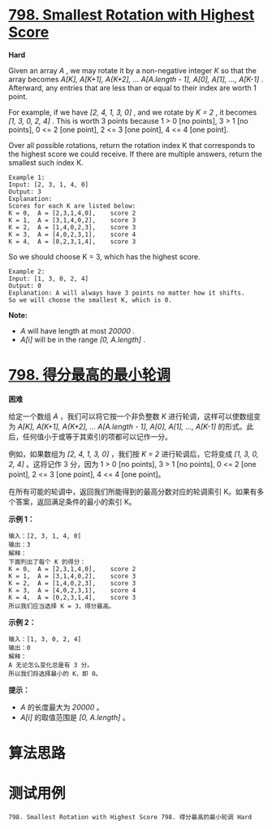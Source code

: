 # [798. Smallest Rotation with Highest Score][enTitle]

**Hard**

Given an array  *A* , we may rotate it by a non-negative integer  *K*  so that the array becomes  *A[K], A[K+1], A{K+2], ... A[A.length - 1], A[0], A[1], ..., A[K-1]* . Afterward, any entries that are less than or equal to their index are worth 1 point.

For example, if we have  *[2, 4, 1, 3, 0]* , and we rotate by  *K = 2* , it becomes  *[1, 3, 0, 2, 4]* . This is worth 3 points because 1 > 0 [no points], 3 > 1 [no points], 0 <= 2 [one point], 2 <= 3 [one point], 4 <= 4 [one point].

Over all possible rotations, return the rotation index K that corresponds to the highest score we could receive. If there are multiple answers, return the smallest such index K.

```
Example 1:
Input: [2, 3, 1, 4, 0]
Output: 3
Explanation: 
Scores for each K are listed below: 
K = 0,  A = [2,3,1,4,0],    score 2
K = 1,  A = [3,1,4,0,2],    score 3
K = 2,  A = [1,4,0,2,3],    score 3
K = 3,  A = [4,0,2,3,1],    score 4
K = 4,  A = [0,2,3,1,4],    score 3

```

So we should choose K = 3, which has the highest score.



```
Example 2:
Input: [1, 3, 0, 2, 4]
Output: 0
Explanation: A will always have 3 points no matter how it shifts.
So we will choose the smallest K, which is 0.

```

**Note:** 

-  *A*  will have length at most  *20000* . 
-  *A[i]*  will be in the range  *[0, A.length]* .


# [798. 得分最高的最小轮调][cnTitle]

**困难**

给定一个数组  *A* ，我们可以将它按一个非负整数  *K*  进行轮调，这样可以使数组变为  *A[K], A[K+1], A{K+2], ... A[A.length - 1], A[0], A[1], ..., A[K-1]*  的形式。此后，任何值小于或等于其索引的项都可以记作一分。

例如，如果数组为  *[2, 4, 1, 3, 0]* ，我们按  *K = 2*  进行轮调后，它将变成  *[1, 3, 0, 2, 4]* 。这将记作 3 分，因为 1 > 0 [no points], 3 > 1 [no points], 0 <= 2 [one point], 2 <= 3 [one point], 4 <= 4 [one point]。

在所有可能的轮调中，返回我们所能得到的最高分数对应的轮调索引 K。如果有多个答案，返回满足条件的最小的索引 K。



**示例 1：** 

```
输入：[2, 3, 1, 4, 0]
输出：3
解释：
下面列出了每个 K 的得分：
K = 0,  A = [2,3,1,4,0],    score 2
K = 1,  A = [3,1,4,0,2],    score 3
K = 2,  A = [1,4,0,2,3],    score 3
K = 3,  A = [4,0,2,3,1],    score 4
K = 4,  A = [0,2,3,1,4],    score 3
所以我们应当选择 K = 3，得分最高。
```

**示例 2：** 

```
输入：[1, 3, 0, 2, 4]
输出：0
解释：
A 无论怎么变化总是有 3 分。
所以我们将选择最小的 K，即 0。

```



**提示：** 

-  *A*  的长度最大为  *20000* 。 
-  *A[i]*  的取值范围是  *[0, A.length]* 。




# 算法思路

# 测试用例
```
798. Smallest Rotation with Highest Score 798. 得分最高的最小轮调 Hard
```

[enTitle]: https://leetcode.com/problems/smallest-rotation-with-highest-score/
[cnTitle]: https://leetcode-cn.com/problems/smallest-rotation-with-highest-score/

